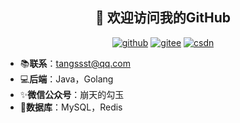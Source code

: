 <h2 align="center">👋 欢迎访问我的GitHub</h2>
<p align="center">
  <a href="https://github.com/Bronya0"><img src="https://img.shields.io/badge/GitHub-ff79c6" alt="github"></a>
  <a href="https://gitee.com/bronya0"><img src="https://img.shields.io/badge/Gitee-fe7300" alt="gitee"></a>
  <a href="https://blog.csdn.net/qq_42907802"><img src="https://img.shields.io/badge/微信公众号-4caf50" alt="csdn"></a>
</p>

- 📚**联系**：tangssst@qq.com
- 💻**后端**：Java，Golang
- ✨**微信公众号**：崩天的勾玉
- 💼**数据库**：MySQL，Redis

